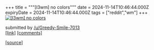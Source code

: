 +++
title = """[I3wm] no colors"""
date = 2024-11-14T10:46:44.000Z
expiryDate = 2024-11-14T10:46:44.000Z
tags = ["reddit","wm"]
+++
[![[I3wm] no colors](https://b.thumbs.redditmedia.com/tDgOtNQVXdm5RMpyfn6FZ9E4Lsxs2hMAkRGXpmOJsdA.jpg "[I3wm] no colors")](https://www.reddit.com/r/unixporn/comments/1gr247c/i3wm_no_colors/)

submitted by [/u/Greedy-Smile-7013](https://www.reddit.com/user/Greedy-Smile-7013)  
[\[link\]](https://www.reddit.com/gallery/1gr247c) [\[comments\]](https://www.reddit.com/r/unixporn/comments/1gr247c/i3wm_no_colors/)

[[source]](https://www.reddit.com/r/unixporn/comments/1gr247c/i3wm_no_colors/)
